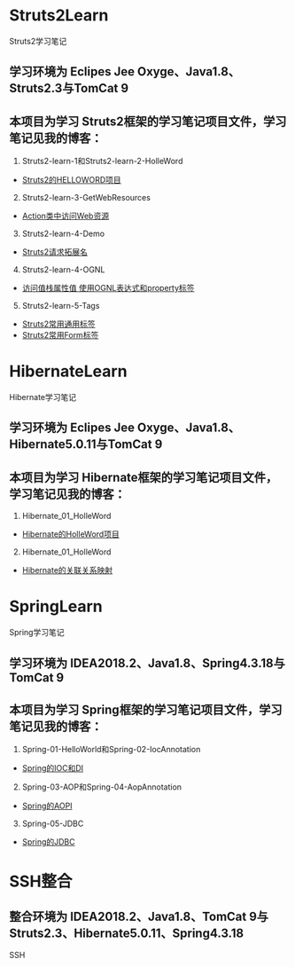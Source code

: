 # Struts2Learn

Struts2学习笔记

## 学习环境为 Eclipes Jee Oxyge、Java1.8、Struts2.3与TomCat 9

## 本项目为学习 Struts2框架的学习笔记项目文件，学习笔记见我的博客：

1. Struts2-learn-1和Struts2-learn-2-HolleWord


- [Struts2的HELLOWORD项目](https://llanc.cn/232.html)


2. Struts2-learn-3-GetWebResources

- [Action类中访问Web资源](https://llanc.cn/241.html)


3. Struts2-learn-4-Demo

- [Struts2请求拓展名](https://llanc.cn/267.html)

4. Struts2-learn-4-OGNL 

- [访问值栈属性值 使用OGNL表达式和property标签](https://llanc.cn/a301.html)


5. Struts2-learn-5-Tags

- [Struts2常用通用标签](https://llanc.cn/308.html)
- [Struts2常用Form标签](https://llanc.cn/313.html)



# HibernateLearn

Hibernate学习笔记

## 学习环境为 Eclipes Jee Oxyge、Java1.8、Hibernate5.0.11与TomCat 9

## 本项目为学习 Hibernate框架的学习笔记项目文件，学习笔记见我的博客：

1. Hibernate_01_HolleWord

- [Hibernate的HolleWord项目](https://llanc.cn/315.html)

2. Hibernate_01_HolleWord

- [Hibernate的关联关系映射](https://llanc.cn/336.html)


# SpringLearn

Spring学习笔记

## 学习环境为 IDEA2018.2、Java1.8、Spring4.3.18与TomCat 9

## 本项目为学习 Spring框架的学习笔记项目文件，学习笔记见我的博客：

1. Spring-01-HelloWorld和Spring-02-IocAnnotation

- [Spring的IOC和DI](https://llanc.cn/358.html)

2. Spring-03-AOP和Spring-04-AopAnnotation

- [Spring的AOPI](https://llanc.cn/363.html)

3. Spring-05-JDBC

- [Spring的JDBC](https://llanc.cn/365.html)

# SSH整合

## 整合环境为  IDEA2018.2、Java1.8、TomCat 9与Struts2.3、Hibernate5.0.11、Spring4.3.18

SSH